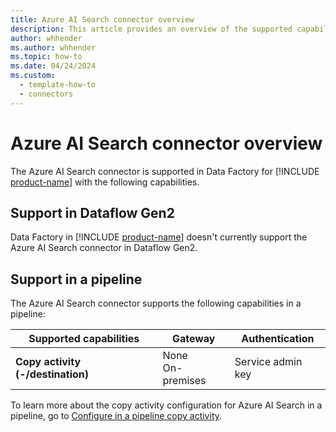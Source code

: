 ```yaml
---
title: Azure AI Search connector overview
description: This article provides an overview of the supported capabilities of the Azure AI Search connector.
author: whhender
ms.author: whhender
ms.topic: how-to
ms.date: 04/24/2024
ms.custom:
  - template-how-to
  - connectors
---
```


# Azure AI Search connector overview

The Azure AI Search connector is supported in Data Factory for [!INCLUDE [product-name](../includes/product-name.md)] with the following capabilities.

## Support in Dataflow Gen2

Data Factory in [!INCLUDE [product-name](../includes/product-name.md)] doesn't currently support the Azure AI Search connector in Dataflow Gen2.

## Support in a pipeline

The Azure AI Search connector supports the following capabilities in a pipeline:

| Supported capabilities | Gateway | Authentication |
| --- | --- | ---|
| **Copy activity (-/destination)** | None <br>On-premises| Service admin key |

To learn more about the copy activity configuration for Azure AI Search in a pipeline, go to [Configure in a pipeline copy activity](connector-azure-search-copy-activity.md).
